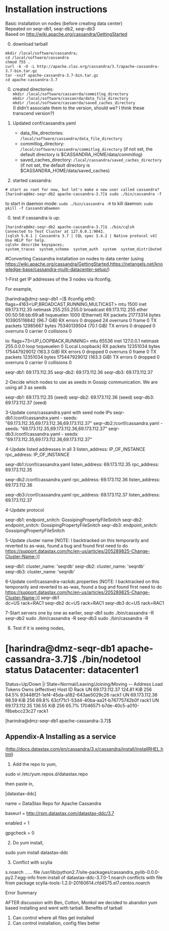 Installation instructions
=========================
Basic installation on nodes (before creating data center)  
Repeated on seqr-db1, seqr-db2, seqr-db3  
Based on http://wiki.apache.org/cassandra/GettingStarted    

0. download tarball  
```
mkdir /local/software/cassandra; 
cd /local/software/cassandra  
chmod 755 .  
curl -k -O -L http://apache.claz.org/cassandra/3.7/apache-cassandra-3.7-bin.tar.gz   
tar -xvzf apache-cassandra-3.7-bin.tar.gz  
cd apache-cassandra-3.7
```

0. created directories:  
  `mkdir /local/software/cassanrda/commitlog_directory`  
  `mkdir /local/software/cassanrda/data_file_directory`  
  `mkdir /local/software/cassanrda/saved_caches_directory`     
  (I didn't associate them to the version, should we? I think these transcend version?)

0. Updated conf/cassandra.yaml   
    - data_file_directories:  `/local/software/cassandra/data_file_directory` 
    - commitlog_directory: `/local/software/cassandra/commitlog_directory` (if not set, the default directory is $CASSANDRA_HOME/data/commitlog)   
    - saved_caches_directory: `/local/cassandra/saved_caches_directory` (if not set, the default directory is $CASSANDRA_HOME/data/saved_caches)   

0. started cassandra: 
  ```
  # start as root for now, but let's make a new user called cassandra?
  [harindra@dmz-seqr-db2 apache-cassandra-3.7]$ sudo ./bin/cassandra -f   
  ```
  to start in daemon mode:
  ```sudo ./bin/cassandra -R```
  to kill daemon:
  ```sudo pkill -f CassandraDaemon```

0. test if cassandra is up:
  ```
  [harindra@dmz-seqr-db2 apache-cassandra-3.7]$ ./bin/cqlsh
  Connected to Test Cluster at 127.0.0.1:9042.
  [cqlsh 5.0.1 | Cassandra 3.7 | CQL spec 3.4.2 | Native protocol v4]
  Use HELP for help.
  cqlsh> describe keyspaces;
  system_traces  system_schema  system_auth  system  system_distributed
  ```

#Converting Cassandra installation on nodes to data center 
(using https://wiki.apache.org/cassandra/GettingStarted,https://netangels.net/knowledge-base/cassandra-multi-datacenter-setup/)


1-First get IP addresses of the 3 nodes via ifconfig.

For example,

[harindra@dmz-seqr-db1 ~]$ ifconfig
eth0: flags=4163<UP,BROADCAST,RUNNING,MULTICAST>  mtu 1500
        inet 69.173.112.35  netmask 255.255.255.0  broadcast 69.173.112.255
        ether 00:50:56:bb:69:a8  txqueuelen 1000  (Ethernet)
        RX packets 21773314  bytes 103905116842 (96.7 GiB)
        RX errors 0  dropped 24  overruns 0  frame 0
        TX packets 12985667  bytes 75340139504 (70.1 GiB)
        TX errors 0  dropped 0 overruns 0  carrier 0  collisions 0

lo: flags=73<UP,LOOPBACK,RUNNING>  mtu 65536
        inet 127.0.0.1  netmask 255.0.0.0
        loop  txqueuelen 0  (Local Loopback)
        RX packets 12351034  bytes 175447929012 (163.3 GiB)
        RX errors 0  dropped 0  overruns 0  frame 0
        TX packets 12351034  bytes 175447929012 (163.3 GiB)
        TX errors 0  dropped 0 overruns 0  carrier 0  collisions 0

seqr-db1: 69.173.112.35
seqr-db2: 69.173.112.36
seqr-db3: 69.173.112.37 

2-Decide which nodes to use as seeds in Gossip communication. We are using all 3 as seeds
 
seqr-db1: 69.173.112.35 (seed)
seqr-db2: 69.173.112.36 (seed)
seqr-db3: 69.173.112.37 (seed)
 
 
 
3-Update cons/cassandra.yaml with seed node IPs 
seqr-db1:/conf/cassandra.yaml 
          - seeds: "69.173.112.35,69.173.112.36,69.173.112.37"
seqr-db2:/conf/cassandra.yaml 
 		  - seeds: "69.173.112.35,69.173.112.36,69.173.112.37"
seqr-db3:/conf/cassandra.yaml 
 		  - seeds: "69.173.112.35,69.173.112.36,69.173.112.37"
 		  
4-Update listed addresses in all 3
listen_address: IP_OF_INSTANCE
rpc_address: IP_OF_INSTANCE 

seqr-db1:/conf/cassandra.yaml 
	listen_address: 69.173.112.35
	rpc_address: 69.173.112.35
	
seqr-db2:/conf/cassandra.yaml 
	rpc_address: 69.173.112.36
	listen_address: 69.173.112.36
	

seqr-db3:/conf/cassandra.yaml 
	rpc_address: 69.173.112.37
	listen_address: 69.173.112.37
 
4-Update protocol

seqr-db1:
	endpoint_snitch: GossipingPropertyFileSnitch
seqr-db2:
	endpoint_snitch: GossipingPropertyFileSnitch
seqr-db3:
	endpoint_snitch: GossipingPropertyFileSnitch
	
	
	
5-Update cluster name  [NOTE: I backtracked on this temporarily and reverted to as-was, found a bug and found first need to do https://support.datastax.com/hc/en-us/articles/205289825-Change-Cluster-Name-)]

seqr-db1:
	cluster_name: 'seqrdb'
seqr-db2:
	cluster_name: 'seqrdb'	
seqr-db3:
	cluster_name: 'seqrdb'


6-Update conf/cassandra-rackdc.properties  [NOTE: I backtracked on this temporarily and reverted to as-was, found a bug and found first need to do https://support.datastax.com/hc/en-us/articles/205289825-Change-Cluster-Name-)]
seqr-db1	
	dc=US
	rack=RAC1
seqr-db2
	dc=US
	rack=RAC1
seqr-db3
	dc=US
	rack=RAC1
	
	
7-Start servers one by one as earlier,
seqr-db1
	sudo ./bin/cassandra -R
seqr-db2
	sudo ./bin/cassandra -R
seqr-db3
	sudo ./bin/cassandra -R
	
	
8. Test if it is seeing nodes,

[harindra@dmz-seqr-db1 apache-cassandra-3.7]$ ./bin/nodetool status
Datacenter: datacenter1
=======================
Status=Up/Down
|/ State=Normal/Leaving/Joining/Moving
--  Address        Load       Tokens       Owns (effective)  Host ID                               Rack
UN  69.173.112.37  124.81 KiB  256          64.5%             93448f2f-1ef4-45da-a182-643ae5029c26  rack1
UN  69.173.112.36  98.59 KiB  256          69.8%             63cf71c1-53d4-40ba-aa2f-b76775742b0f  rack1
UN  69.173.112.35  136.55 KiB  256          65.7%             17046571-b7de-40c5-a010-f8bebcc23c27  rack1

[harindra@dmz-seqr-db1 apache-cassandra-3.7]$ 






 ## Appendix-A Installing as a service
 
 (http://docs.datastax.com/en/cassandra/3.x/cassandra/install/installRHEL.html)
 
 
 1. Add the repo to yum,
 
  sudo vi /etc/yum.repos.d/datastax.repo
  
  then paste in,
 
[datastax-ddc] 

name = DataStax Repo for Apache Cassandra

baseurl = http://rpm.datastax.com/datastax-ddc/3.7

enabled = 1

gpgcheck = 0 

 
 2. Do yum install,
 
 sudo yum install datastax-ddc
 
 3. Conflict with scylla
 
 s.noarch
......
  file /usr/lib/python2.7/site-packages/cassandra_pylib-0.0.0-py2.7.egg-info from install of datastax-ddc-3.7.0-1.noarch conflicts with file from package scylla-tools-1.2.0-20160614.cfd4575.el7.centos.noarch

Error Summary

AFTER discussion with Ben, Cotton, Monkol we decided to abandon yum based installing and went with tarball. Benefits of tarball

1. Can control where all files get installed
2. Can control installation, config files better
 

